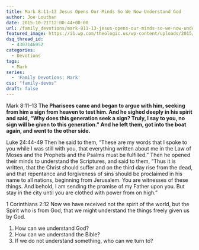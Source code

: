 ```yaml
---
title: Mark 8:11–13 Jesus Opens Our Minds So We Now Understand God
author: Joe Louthan
date: 2015-10-21T12:00:44+00:00
url: /family_devotions/mark-811-13-jesus-opens-our-minds-so-we-now-understand-god/
featured_image: https://i1.wp.com/theologic.us/wp-content/uploads/2015/10/open-mind.jpg?resize=600%2C400
dsq_thread_id:
  - 4307146952
categories:
  - Devotions
tags:
  - Mark
series:
  - 'Family Devotions: Mark'
css: "family-devos"
draft: false
---
```

Mark 8:11–13 **The Pharisees came and began to argue with him, seeking from him a sign from heaven to test him. And he sighed deeply in his spirit and said, “Why does this generation seek a sign? Truly, I say to you, no sign will be given to this generation.” And he left them, got into the boat again, and went to the other side.**

Luke 24:44-49 Then he said to them, “These are my words that I spoke to you while I was still with you, that everything written about me in the Law of Moses and the Prophets and the Psalms must be fulfilled.” Then he opened their minds to understand the Scriptures, and said to them, “Thus it is written, that the Christ should suffer and on the third day rise from the dead, and that repentance and forgiveness of sins should be proclaimed in his name to all nations, beginning from Jerusalem. You are witnesses of these things. And behold, I am sending the promise of my Father upon you. But stay in the city until you are clothed with power from on high.”

1 Corinthians 2:12 Now we have received not the spirit of the world, but the Spirit who is from God, that we might understand the things freely given us by God.

  1. How can we understand God?
  2. How can we understand the Bible?
  3. If we do not understand something, who can we turn to?